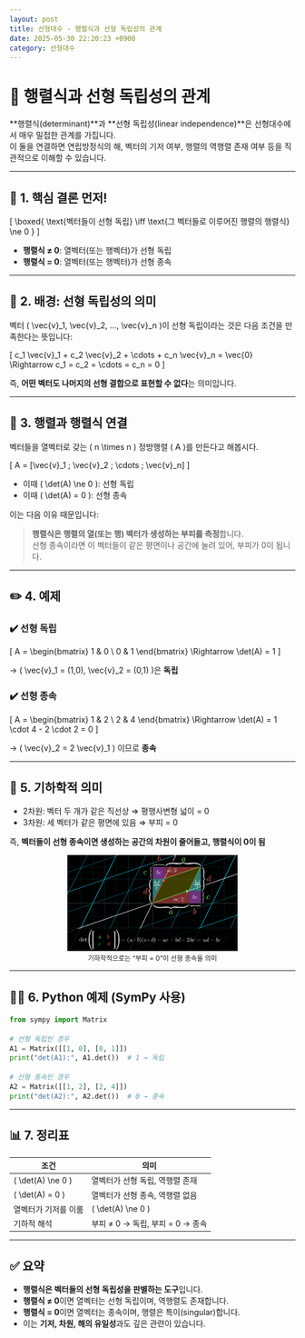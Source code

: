 ```yaml
---
layout: post
title: 선형대수 - 행렬식과 선형 독립성의 관계
date: 2025-05-30 22:20:23 +0900
category: 선형대수
---
```

# 🔗 행렬식과 선형 독립성의 관계

**행렬식(determinant)**과 **선형 독립성(linear independence)**은 선형대수에서 매우 밀접한 관계를 가집니다.  
이 둘을 연결하면 연립방정식의 해, 벡터의 기저 여부, 행렬의 역행렬 존재 여부 등을 직관적으로 이해할 수 있습니다.

---

## 📌 1. 핵심 결론 먼저!

\[
\boxed{
\text{벡터들이 선형 독립} \iff \text{그 벡터들로 이루어진 행렬의 행렬식} \ne 0
}
\]

- **행렬식 ≠ 0**: 열벡터(또는 행벡터)가 선형 독립
- **행렬식 = 0**: 열벡터(또는 행벡터)가 선형 종속

---

## 📐 2. 배경: 선형 독립성의 의미

벡터 \( \vec{v}_1, \vec{v}_2, ..., \vec{v}_n \)이 선형 독립이라는 것은 다음 조건을 만족한다는 뜻입니다:

\[
c_1 \vec{v}_1 + c_2 \vec{v}_2 + \cdots + c_n \vec{v}_n = \vec{0}
\Rightarrow c_1 = c_2 = \cdots = c_n = 0
\]

즉, **어떤 벡터도 나머지의 선형 결합으로 표현할 수 없다**는 의미입니다.

---

## 🧮 3. 행렬과 행렬식 연결

벡터들을 열벡터로 갖는 \( n \times n \) 정방행렬 \( A \)를 만든다고 해봅시다.

\[
A = [\vec{v}_1 \; \vec{v}_2 \; \cdots \; \vec{v}_n]
\]

- 이때 \( \det(A) \ne 0 \): 선형 독립
- 이때 \( \det(A) = 0 \): 선형 종속

이는 다음 이유 때문입니다:

> **행렬식은 행렬의 열(또는 행) 벡터가 생성하는 부피를 측정**합니다.  
> 선형 종속이라면 이 벡터들이 같은 평면이나 공간에 눌려 있어, 부피가 0이 됩니다.

---

## ✏️ 4. 예제

### ✔️ 선형 독립

\[
A =
\begin{bmatrix}
1 & 0 \\
0 & 1
\end{bmatrix}
\Rightarrow \det(A) = 1
\]

→ \( \vec{v}_1 = (1,0), \vec{v}_2 = (0,1) \)은 **독립**

### ✔️ 선형 종속

\[
A =
\begin{bmatrix}
1 & 2 \\
2 & 4
\end{bmatrix}
\Rightarrow \det(A) = 1 \cdot 4 - 2 \cdot 2 = 0
\]

→ \( \vec{v}_2 = 2 \vec{v}_1 \) 이므로 **종속**

---

## 📐 5. 기하학적 의미

- 2차원: 벡터 두 개가 같은 직선상 ⇒ 평행사변형 넓이 = 0
- 3차원: 세 벡터가 같은 평면에 있음 ⇒ 부피 = 0

즉, **벡터들이 선형 종속이면 생성하는 공간의 차원이 줄어들고, 행렬식이 0이 됨**

<div align="center">
  <img src="/../assets/img/LinearAlgebra/determinant_diagram.jpg" width="300" alt="행렬의 행렬식(diagram)" />
  <br>
  <small>기하학적으로는 “부피 = 0”이 선형 종속을 의미</small>
</div>

---

## 🧑‍💻 6. Python 예제 (SymPy 사용)

```python
from sympy import Matrix

# 선형 독립인 경우
A1 = Matrix([[1, 0], [0, 1]])
print("det(A1):", A1.det())  # 1 → 독립

# 선형 종속인 경우
A2 = Matrix([[1, 2], [2, 4]])
print("det(A2):", A2.det())  # 0 → 종속
```

---

## 📊 7. 정리표

| 조건 | 의미 |
|------|------|
| \( \det(A) \ne 0 \) | 열벡터가 선형 독립, 역행렬 존재 |
| \( \det(A) = 0 \) | 열벡터가 선형 종속, 역행렬 없음 |
| 열벡터가 기저를 이룸 | \( \det(A) \ne 0 \) |
| 기하적 해석 | 부피 ≠ 0 → 독립, 부피 = 0 → 종속 |

---

## ✅ 요약

- **행렬식은 벡터들의 선형 독립성을 판별하는 도구**입니다.
- **행렬식 ≠ 0**이면 열벡터는 선형 독립이며, 역행렬도 존재합니다.
- **행렬식 = 0**이면 열벡터는 종속이며, 행렬은 특이(singular)합니다.
- 이는 **기저, 차원, 해의 유일성**과도 깊은 관련이 있습니다.